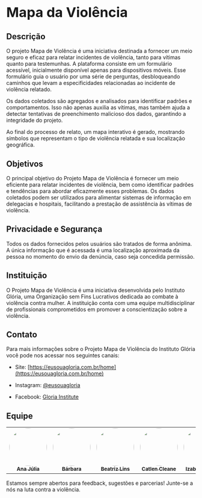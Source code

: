 <h1 style="font-size: 36px; font-weight: bold;">Mapa da Violência</h1>

## **Descrição**
O projeto Mapa de Violência é uma iniciativa destinada a fornecer um meio seguro e eficaz para relatar incidentes de violência, tanto para vítimas quanto para testemunhas. A plataforma consiste em um formulário acessível, inicialmente disponível apenas para dispositivos móveis. Esse formulário guia o usuário por uma série de perguntas, desbloqueando caminhos que levam a especificidades relacionadas ao incidente de violência relatado.

Os dados coletados são agregados e analisados para identificar padrões e comportamentos. Isso não apenas auxilia as vítimas, mas também ajuda a detectar tentativas de preenchimento malicioso dos dados, garantindo a integridade do projeto.

Ao final do processo de relato, um mapa interativo é gerado, mostrando símbolos que representam o tipo de violência relatada e sua localização geográfica.

## **Objetivos**
O principal objetivo do Projeto Mapa de Violência é fornecer um meio eficiente para relatar incidentes de violência, bem como identificar padrões e tendências para abordar eficazmente esses problemas. Os dados coletados podem ser utilizados para alimentar sistemas de informação em delegacias e hospitais, facilitando a prestação de assistência às vítimas de violência.

## **Privacidade e Segurança**
Todos os dados fornecidos pelos usuários são tratados de forma anônima. A única informação que é acessada é uma localização aproximada da pessoa no momento do envio da denúncia, caso seja concedida permissão. 

## **Instituição**
O Projeto Mapa de Violência é uma iniciativa desenvolvida pelo Instituto Glória, uma Organização sem Fins Lucrativos dedicada ao combate à violência contra mulher. A instituição conta com uma equipe multidisciplinar de profissionais comprometidos em promover a conscientização sobre a violência.

## **Contato**
Para mais informações sobre o Projeto Mapa de Violência do Instituto Glória você pode nos acessar nos seguintes canais:

- Site: [https://eusouagloria.com.br/home](https://eusouagloria.com.br/home)

- Instagram: [@eusouagloria](https://www.instagram.com/eusouagloria)

- Facebook: [Gloria Institute](https://www.facebook.com/gloriainstitute)

## **Equipe**
<table>
  <tr>
    <td align="center"><a href="https://github.com/anajbsouza"><img style="border-radius: 50%;" src="https://github.com/anajbsouza.png" width="100px;" alt=""/><br/><sub><b>Ana Júlia</b></sub></a><br/>
    <td align="center"><a href="https://github.com/barbarabea"><img style="border-radius: 50%;" src="https://github.com/barbarabea.png" width="100px;" alt=""/><br/><sub><b>Bárbara</b></sub></a><br/>
      <td align="center"><a href="https://github.com/Beatriz-ge"><img style="border-radius: 50%;" src="https://github.com/Beatriz-ge.png" width="100px;" alt=""/><br/><sub><b>Beatriz Lins</b></sub></a><br/>
    <td align="center"><a href="https://github.com/catlenc"><img style="border-radius: 50%;" src="https://github.com/catlenc.png" width="100px;" alt=""/><br/><sub><b>Catlen Cleane</b></sub></a><br/>
    <td align="center"><a href="https://github.com/izabellerivas"><img style="border-radius: 50%;" src="https://github.com/izabellerivas.png" width="100px;" alt=""/><br/><sub><b>Izabelle Rivas</b></sub></a><br/>
      <td align="center"><a href="https://github.com/Kec3-Lin3"><img style="border-radius: 50%;" src="https://github.com/Kec3-Lin3.png" width="100px;" alt=""/><br/><sub><b>Kece Oliveira</b></sub></a><br/>
  </tr>
</table>
Estamos sempre abertos para feedback, sugestões e parcerias! Junte-se a nós na luta contra a violência.

